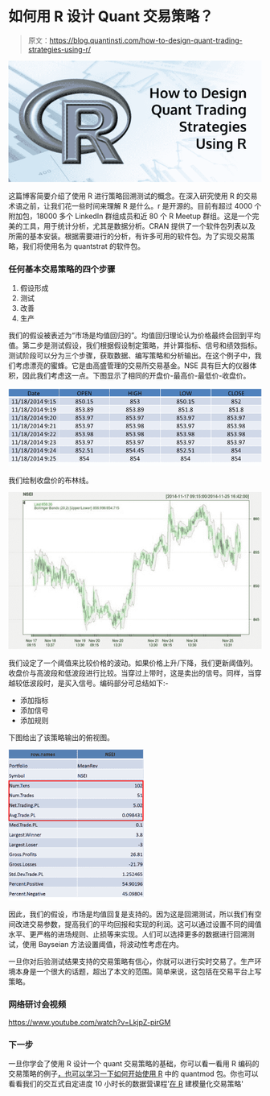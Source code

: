 # 如何用 R 设计 Quant 交易策略？

> 原文：<https://blog.quantinsti.com/how-to-design-quant-trading-strategies-using-r/>

![How to Design Quant Trading Strategies using R](img/7b036636793f8e198d8abdadb38e42a2.png)

这篇博客简要介绍了使用 R 进行策略回溯测试的概念。在深入研究使用 R 的交易术语之前，让我们花一些时间来理解 R 是什么。r 是开源的。目前有超过 4000 个附加包，18000 多个 LinkedIn 群组成员和近 80 个 R Meetup 群组。这是一个完美的工具，用于统计分析，尤其是数据分析。CRAN 提供了一个软件包列表以及所需的基本安装。根据需要进行的分析，有许多可用的软件包。为了实现交易策略，我们将使用名为 quantstrat 的软件包。

### 任何基本交易策略的四个步骤

1.  假设形成
2.  测试
3.  改善
4.  生产

我们的假设被表述为“市场是均值回归的”。均值回归理论认为价格最终会回到平均值。第二步是测试假设，我们根据假设制定策略，并计算指标、信号和绩效指标。测试阶段可以分为三个步骤，获取数据、编写策略和分析输出。在这个例子中，我们考虑漂亮的蜜蜂。它是由高盛管理的交易所交易基金。NSE 具有巨大的仪器体积，因此我们考虑这一点。下图显示了相同的开盘价-最高价-最低价-收盘价。

![Open High Low Close](img/b20ebd0181834055555239e2c16f6110.png)

我们绘制收盘价的布林线。

![Bollinger Band](img/e7138e1f8687497206b14d1111d4754b.png)

我们设定了一个阈值来比较价格的波动。如果价格上升/下降，我们更新阈值列。收盘价与高波段和低波段进行比较。当穿过上带时，这是卖出的信号。同样，当穿越较低波段时，是买入信号。编码部分可总结如下:-

*   添加指标
*   添加信号
*   添加规则

下图给出了该策略输出的俯视图。

![Snapshot of Trading](img/fb04ea80e1613a1db083673dcec55eb1.png)

因此，我们的假设，市场是均值回复是支持的。因为这是回溯测试，所以我们有空间改进交易参数，提高我们的平均回报和实现的利润。这可以通过设置不同的阈值水平、更严格的进场规则、止损等来实现。人们可以选择更多的数据进行回溯测试，使用 Bayseian 方法设置阈值，将波动性考虑在内。

一旦你对后验测试结果支持的交易策略有信心，你就可以进行实时交易了。生产环境本身是一个很大的话题，超出了本文的范围。简单来说，这包括在交易平台上写策略。

### 网络研讨会视频

https://www.youtube.com/watch?v=LkjpZ-pirGM

### 下一步

一旦你学会了使用 R 设计一个 quant 交易策略的基础，你可以看一看用 R 编码的交易策略的例子[，也可以学习一下](https://blog.quantinsti.com/an-example-of-a-trading-strategy-coded-in-r/)[如何开始使用 R](https://blog.quantinsti.com/a-guide-on-r-quantmod-package-how-to-get-started/) 中的 quantmod 包。你也可以看看我们的交互式自定进度 10 小时长的数据营课程'[在 R](https://www.quantinsti.com/courses/r/) 建模量化交易策略'
